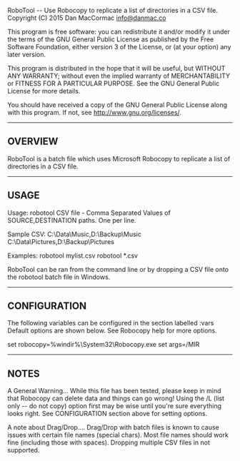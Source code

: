 RoboTool -- Use Robocopy to replicate a list of directories in a CSV file.
Copyright (C) 2015 Dan MacCormac <info@danmac.co>

This program is free software: you can redistribute it and/or modify
it under the terms of the GNU General Public License as published by
the Free Software Foundation, either version 3 of the License, or
(at your option) any later version.

This program is distributed in the hope that it will be useful,
but WITHOUT ANY WARRANTY; without even the implied warranty of
MERCHANTABILITY or FITNESS FOR A PARTICULAR PURPOSE.  See the
GNU General Public License for more details.

You should have received a copy of the GNU General Public License
along with this program.  If not, see <http://www.gnu.org/licenses/>.


---------
OVERVIEW
---------
RoboTool is a batch file which uses Microsoft Robocopy to replicate a list of directories in a CSV file.

------
USAGE
------
Usage: robotool  <CSV file>
  CSV file - Comma Separated Values of SOURCE,DESTINATION paths. One per line.

Sample CSV:
C:\Data\Music,D:\Backup\Music
C:\Data\Pictures,D:\Backup\Pictures

Examples:
robotool mylist.csv 
robotool *.csv

RoboTool can be ran from the command line or by dropping a CSV file onto the robotool batch file in Windows.

-------------
CONFIGURATION
-------------

The following variables can be configured in the section labelled :vars 
Default options are shown below. See Robocopy help for more options.

set robocopy=%windir%\System32\Robocopy.exe
set args=/MIR


------
NOTES
------

A General Warning...
While this file has been tested, please keep in mind that Robocopy can delete data and things can go wrong!
Using the /L (list only -- do not copy) option first may be wise until you're sure everything looks right.
See CONFIGURATION section above for setting options.

A note about Drag/Drop....
Drag/Drop with batch files is known to cause issues with certain file names (special chars).
Most file names should work fine (including those with spaces).
Dropping multiple CSV files in not supported. 




